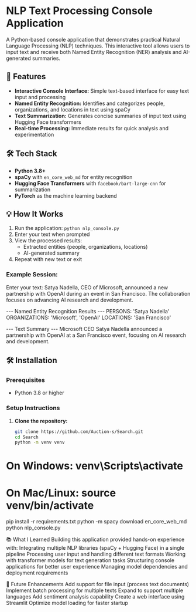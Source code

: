 # NLP Text Processing Console Application

A Python-based console application that demonstrates practical Natural Language Processing (NLP) techniques. This interactive tool allows users to input text and receive both Named Entity Recognition (NER) analysis and AI-generated summaries.

## 🚀 Features

- **Interactive Console Interface:** Simple text-based interface for easy text input and processing
- **Named Entity Recognition:** Identifies and categorizes people, organizations, and locations in text using spaCy
- **Text Summarization:** Generates concise summaries of input text using Hugging Face transformers
- **Real-time Processing:** Immediate results for quick analysis and experimentation

## 🛠️ Tech Stack

- **Python 3.8+**
- **spaCy** with `en_core_web_md` for entity recognition
- **Hugging Face Transformers** with `facebook/bart-large-cnn` for summarization
- **PyTorch** as the machine learning backend

## 💡 How It Works

1. Run the application: `python nlp_console.py`
2. Enter your text when prompted
3. View the processed results:
   - Extracted entities (people, organizations, locations)
   - AI-generated summary
4. Repeat with new text or exit

### Example Session:
Enter your text: Satya Nadella, CEO of Microsoft, announced a new partnership with OpenAI during an event in San Francisco. The collaboration focuses on advancing AI research and development.

--- Named Entity Recognition Results ---
PERSONS: 'Satya Nadella'
ORGANIZATIONS: 'Microsoft', 'OpenAI'
LOCATIONS: 'San Francisco'

--- Text Summary ---
Microsoft CEO Satya Nadella announced a partnership with OpenAI at a San Francisco event, focusing on AI research and development.


## 🛠️ Installation

### Prerequisites
- Python 3.8 or higher

### Setup Instructions

1. **Clone the repository:**
   ```bash
   git clone https://github.com/Auction-s/Search.git
   cd Search
   python -m venv venv
# On Windows: venv\Scripts\activate
# On Mac/Linux: source venv/bin/activate

pip install -r requirements.txt
python -m spacy download en_core_web_md
python nlp_console.py

📚 What I Learned
Building this application provided hands-on experience with:
Integrating multiple NLP libraries (spaCy + Hugging Face) in a single pipeline
Processing user input and handling different text formats
Working with transformer models for text generation tasks
Structuring console applications for better user experience
Managing model dependencies and deployment requirements

🚀 Future Enhancements
Add support for file input (process text documents)
Implement batch processing for multiple texts
Expand to support multiple languages
Add sentiment analysis capability
Create a web interface using Streamlit
Optimize model loading for faster startup

